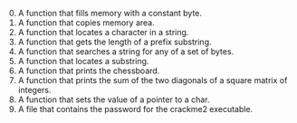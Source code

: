 0. A function that fills memory with a constant byte.
1. A function that copies memory area.
2. A function that locates a character in a string.
3. A function that gets the length of a prefix substring.
4. A function that searches a string for any of a set of bytes.
5. A function that locates a substring.
6. A function that prints the chessboard.
7. A function that prints the sum of the two diagonals of a square matrix of integers.
8. A function that sets the value of a pointer to a char.
9. A file that contains the password for the crackme2 executable.
